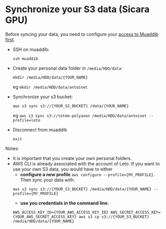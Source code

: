 # Synchronize your S3 data (Sicara GPU)
Before syncing your data, you need to configure your [access to Muaddib first](access_muaddib.md).
- SSH on muaddib:
   ```
   ssh muaddib
   ```
- Create your personal data folder in `/media/HDD/data`:
    ```
    mkdir /media/HDD/data/{YOUR_NAME}
    ``` 
    eg `mkdir /media/HDD/data/antoinet`

- Synchronize your s3 bucket: 
    ```
    aws s3 sync s3://{YOUR_S3_BUCKET} /data/{YOUR_NAME}
     ```
     eg `aws s3 sync s3://totem-polyaxon /media/HDD/data/antoinet --profile=leto`
- Disconnect from muaddib
    ```
    exit
    ```

Notes:

- It is important that you create your own personal folders. 
- AWS CLI is already associated with the account of Leto. If you want to use your own S3 data, 
you would have to either
    - **configure a new profile** `aws configure --profile={MY_PROFILE}`. Then sync your data with:
    ```
    aws s3 sync s3://{YOUR_S3_BUCKET} /media/HDD/data/{YOUR_NAME} --profile={MY_PROFILE}
    ```
    - **use you credentials in the command line**:
    ```
    AWS_ACCESS_KEY_ID={YOUR_AWS_ACCESS_KEY_ID} AWS_SECRET_ACCESS_KEY={YOUR_AWS_SECRET_ACCESS_KEY} aws s3 cp s3://{YOUR_S3_BUCKET} /media/HDD/data/{YOUR_NAME}
    ```
